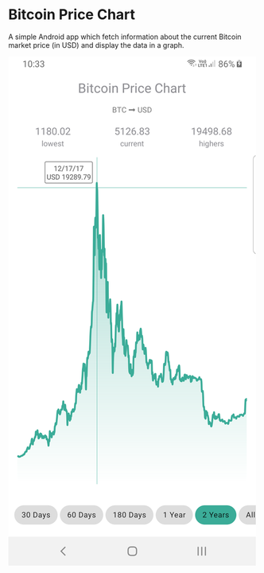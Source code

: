 Bitcoin Price Chart
===================

A simple Android app which fetch information about the current Bitcoin market price (in USD) and display the data in a graph.

![Screenshot](/screenshots/device-2019-04-08-103333.png?raw=true)
